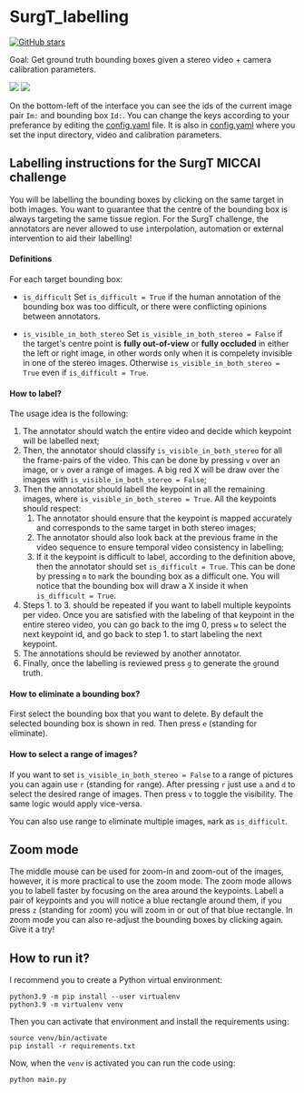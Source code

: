 # SurgT_labelling

[![GitHub stars](https://img.shields.io/github/stars/Cartucho/stereo_labeling.svg?style=social&label=Stars)](https://github.com/Cartucho/stereo_labeling)

Goal: Get ground truth bounding boxes given a stereo video + camera calibration parameters.

<img src="https://user-images.githubusercontent.com/15831541/152753224-e5e87ab7-e508-4aba-92ae-3e6a0587b246.png">

<img src="https://user-images.githubusercontent.com/15831541/152757790-30a8658b-e7cb-44f9-93ef-811401f90e30.png">

On the bottom-left of the interface you can see the ids of the current image pair `Im:` and bounding box `Id:`. You can change the keys according to your preferance by editing the [config.yaml](https://github.com/Cartucho/stereo_labeling/blob/main/config.yaml) file. It is also in [config.yaml](https://github.com/Cartucho/stereo_labeling/blob/main/config.yaml) where you set the input directory, video and calibration parameters.

## Labelling instructions for the SurgT MICCAI challenge

You will be labelling the bounding boxes by clicking on the same target in both images. You want to guarantee that the centre of the bounding box is always targeting the same tissue region.
For the SurgT challenge, the annotators are never allowed to use `i`nterpolation, automation or external intervention to aid their labelling!

#### Definitions

For each target bounding box:

- `is_difficult`
Set `is_difficult = True` if the human annotation of the bounding box was too difficult, or there were conflicting opinions between annotators.

- `is_visible_in_both_stereo`
Set `is_visible_in_both_stereo = False` if the target's centre point is **fully out-of-view** or **fully occluded** in either the left or right image, in other words only when it is compelety invisible in one of the stereo images. Otherwise `is_visible_in_both_stereo = True` even if `is_difficult = True`.


#### How to label?

The usage idea is the following:
1. The annotator should watch the entire video and decide which keypoint will be labelled next;
2. Then, the annotator should classify `is_visible_in_both_stereo` for all the frame-pairs of the video. This can be done by pressing `v` over an image, or `v` over a range of images. A big red X will be draw over the images with `is_visible_in_both_stereo = False`;
3. Then the annotator should labell the keypoint in all the remaining images, where `is_visible_in_both_stereo = True`. All the keypoints should respect:
    1. The annotator should ensure that the keypoint is mapped accurately and corresponds to the same target in both stereo images;
    2. The annotator should also look back at the previous frame in the video sequence to ensure temporal video consistency in labelling;
    3. If it the keypoint is difficult to label, according to the definition above, then the annotator should set `is_difficult = True`. This can be done by pressing `m` to `m`ark the bounding box as a difficult one. You will notice that the bounding box will draw a X inside it when `is_difficult = True`.
4. Steps 1. to 3. should be repeated if you want to labell multiple keypoints per video. Once you are satisfied with the labeling of that keypoint in the entire stereo video, you can go back to the img 0, press `w` to select the next keypoint id, and go back to step 1. to start labeling the next keypoint.
5. The annotations should be reviewed by another annotator.
6. Finally, once the labelling is reviewed press `g` to generate the `g`round truth.

#### How to eliminate a bounding box?

First select the bounding box that you want to delete. By default the selected bounding box is shown in red. Then press `e` (standing for `e`liminate).

#### How to select a range of images?

If you want to set `is_visible_in_both_stereo = False` to a range of pictures you can again use `r` (standing for `r`ange). After pressing `r` just use `a` and `d` to select the desired range of images. Then press `v` to toggle the visibility. The same logic would apply vice-versa.

You can also use range to `e`liminate multiple images, `m`ark as `is_difficult`.

## Zoom mode

The middle mouse can be used for zoom-in and zoom-out of the images, however, it is more practical to use the zoom mode. The zoom mode allows you to labell faster by focusing on the area around the keypoints. Labell a pair of keypoints and you will notice a blue rectangle around them, if you press `z` (standing for `z`oom) you will zoom in or out of that blue rectangle. In zoom mode you can also re-adjust the bounding boxes by clicking again. Give it a try!

## How to run it?

I recommend you to create a Python virtual environment:

```
python3.9 -m pip install --user virtualenv
python3.9 -m virtualenv venv
```

Then you can activate that environment and install the requirements using:
```
source venv/bin/activate
pip install -r requirements.txt
```

Now, when the `venv` is activated you can run the code using:

```
python main.py
```

